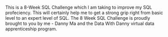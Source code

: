 This is a 8-Week SQL Challenge which I am taking to improve my SQL profeciency. This will certainly help me to get a strong grip right from basic level to an expert level of SQL.
The 8 Week SQL Challenge is proudly brought to you by me - Danny Ma and the Data With Danny virtual data apprenticeship program.

